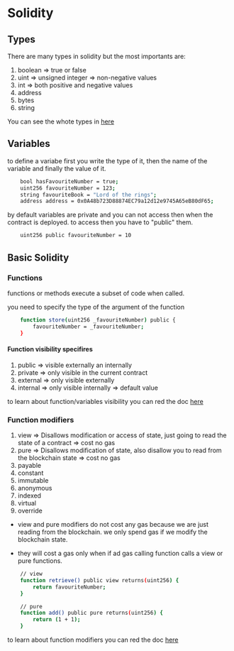 # Solidity

## Types

There are many types in solidity but the most importants are:

1. boolean => true or false
2. uint => unsigned integer => non-negative values
3. int => both positive and negative values
4. address
5. bytes
6. string

You can see the whote types in [here](https://docs.soliditylang.org/en/v0.8.26/types.html)

## Variables

to define a variabe first you write the type of it, then the name of the variable and finally the value of it.

```bash
    bool hasFavouriteNumber = true;
    uint256 favouriteNumber = 123;
    string favouriteBook = "Lord of the rings";
    address address = 0x0A48b723D88874EC79a12d12e9745A65eB80dF65;
```

by default variables are private and you can not access then when the contract is deployed. to access then you have to "public" them.

```bash
    uint256 public favouriteNumber = 10
```

## Basic Solidity

### Functions

functions or methods execute a subset of code when called.

you need to specify the type of the argument of the function

```bash
    function store(uint256 _favouriteNumber) public {
        favouriteNumber = _favouriteNumber;
    }
```

#### Function visibility specifires

1. public => visible externally an internally
2. private => only visible in the current contract
3. external => only visible externally
4. internal => only visible internally => default value

to learn about function/variables visibility you can red the doc [here](https://docs.soliditylang.org/en/v0.8.26/cheatsheet.html#function-visibility-specifiers)

### Function modifiers

1. view => Disallows modification or access of state, just going to read the state of a contract => cost no gas
2. pure => Disallows modification of state, also disallow you to read from the blockchain state => cost no gas
3. payable
4. constant
5. immutable
6. anonymous
7. indexed
8. virtual
9. override

-   view and pure modifiers do not cost any gas because we are just reading from the blockchain. we only spend gas if we modify the blockchain state.

-   they will cost a gas only when if ad gas calling function calls a view or pure functions.

```bash
    // view
    function retrieve() public view returns(uint256) {
        return favouriteNumber;
    }

    // pure
    function add() public pure returns(uint256) {
        return (1 + 1);
    }
```

to learn about function modifiers you can red the doc [here](https://docs.soliditylang.org/en/v0.8.26/cheatsheet.html#modifiers)
